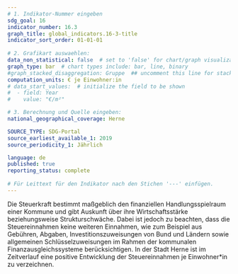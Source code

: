 ```yaml
---
# 1. Indikator-Nummer eingeben 
sdg_goal: 16
indicator_number: 16.3
graph_title: global_indicators.16-3-title
indicator_sort_order: 01-01-01
 
# 2. Grafikart auswaehlen: 
data_non_statistical: false  # set to 'false' for chart/graph visualization 
graph_type: bar  # chart types include: bar, line, binary 
#graph_stacked_disaggregation: Gruppe  ## uncomment this line for stacked bars. eplace 'Geschlecht' with the field of aggregation. 
computation_units: € je Einwohner:in
# data_start_values:  # initialize the field to be shown  
#  - field: Year
#    value: "€/m²"

# 3. Berechnung und Quelle eingeben: 
national_geographical_coverage: Herne

SOURCE_TYPE: SDG-Portal
source_earliest_available_1: 2019
source_periodicity_1: Jährlich

language: de   
published: true 
reporting_status: complete
 
# Für Leittext für den Indikator nach den Stichen '---' einfügen. 
---
```

Die Steuerkraft bestimmt maßgeblich den finanziellen Handlungsspielraum einer Kommune und gibt Auskunft über ihre Wirtschaftsstärke beziehungsweise Strukturschwäche. Dabei ist jedoch zu beachten, dass die Steuereinnahmen keine weiteren Einnahmen, wie zum Beispiel aus Gebühren, Abgaben, Investitionszuweisungen von Bund und Ländern sowie allgemeinen Schlüsselzuweisungen im Rahmen der kommunalen Finanzausgleichssysteme berücksichtigen. In der Stadt Herne ist im Zeitverlauf eine positive Entwicklung der Steuereinnahmen je Einwohner*in zu verzeichnen. <br>

